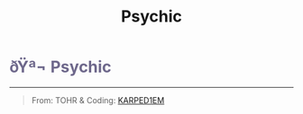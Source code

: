 ﻿---
lang: en-US
title: Psychic
prev:
next:
---

# <font color="#6f698c">ðŸª¬ <b>Psychic</b></font> <Badge text="Support" type="tip" vertical="middle"/>
---

> From: TOHR & Coding: [KARPED1EM](https://github.com/KARPED1EM)
